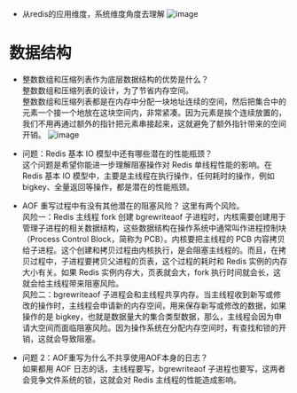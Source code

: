 - 从redis的应用维度，系统维度角度去理解 
![image](https://user-images.githubusercontent.com/9994537/111073958-dfc87680-851b-11eb-8dd1-8833f7b56d15.png)

# 数据结构
- 整数数组和压缩列表作为底层数据结构的优势是什么？<br>
整数数组和压缩列表的设计，为了节省内存空间。<br>
整数数组和压缩列表都是在内存中分配一块地址连续的空间，然后把集合中的元素一个接一个地放在这块空间内，非常紧凑。因为元素是挨个连续放置的，我们不用再通过额外的指针把元素串接起来，这就避免了额外指针带来的空间开销。
![image](https://user-images.githubusercontent.com/9994537/111074176-b825de00-851c-11eb-9932-12ddf3899a0f.png)


- 问题：Redis 基本 IO 模型中还有哪些潜在的性能瓶颈？<br>
这个问题是希望你能进一步理解阻塞操作对 Redis 单线程性能的影响。在 Redis 基本 IO 模型中，主要是主线程在执行操作，任何耗时的操作，例如 bigkey、全量返回等操作，都是潜在的性能瓶颈。

- AOF 重写过程中有没有其他潜在的阻塞风险？
这里有两个风险。<br>
风险一：Redis 主线程 fork 创建 bgrewriteaof 子进程时，内核需要创建用于管理子进程的相关数据结构，这些数据结构在操作系统中通常叫作进程控制块（Process Control Block，简称为 PCB）。内核要把主线程的 PCB 内容拷贝给子进程。这个创建和拷贝过程由内核执行，是会阻塞主线程的。而且，在拷贝过程中，子进程要拷贝父进程的页表，这个过程的耗时和 Redis 实例的内存大小有关。如果 Redis 实例内存大，页表就会大，fork 执行时间就会长，这就会给主线程带来阻塞风险。<br>
风险二：bgrewriteaof 子进程会和主线程共享内存。当主线程收到新写或修改的操作时，主线程会申请新的内存空间，用来保存新写或修改的数据，如果操作的是 bigkey，也就是数据量大的集合类型数据，那么，主线程会因为申请大空间而面临阻塞风险。因为操作系统在分配内存空间时，有查找和锁的开销，这就会导致阻塞。

- 问题 2：AOF重写为什么不共享使用AOF本身的日志？<br>
如果都用 AOF 日志的话，主线程要写，bgrewriteaof 子进程也要写，这两者会竞争文件系统的锁，这就会对 Redis 主线程的性能造成影响。

